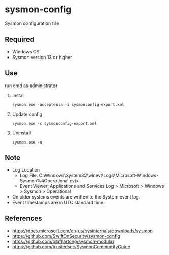 # sysmon-config
Sysmon configuration file

## Required
* Windows OS
* Sysmon version 13 or higher

## Use
run cmd as administrator
1. Install 
    ```
    sysmon.exe -accepteula -i sysmonconfig-export.xml
    ```
1. Update config 
    ```
    sysmon.exe -c sysmonconfig-export.xml
    ```
1. Uninstall
    ```
    sysmon.exe -u
    ```

## Note 
* Log Location
  * Log File: C:\Windows\System32\winevt\Logs\Microsoft-Windows-Sysmon%4Operational.evtx
  * Event Viewer: Applications and Services Log > Microsoft > Windows > Sysmon > Operational
* On older systems events are written to the System event log. 
* Event timestamps are in UTC standard time.

## References
* https://docs.microsoft.com/en-us/sysinternals/downloads/sysmon
* https://github.com/SwiftOnSecurity/sysmon-config
* https://github.com/olafhartong/sysmon-modular
* https://github.com/trustedsec/SysmonCommunityGuide
